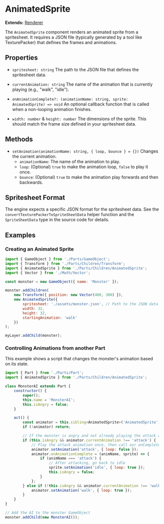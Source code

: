 # AnimatedSprite

**Extends:** [Renderer](./Renderer.md)

The `AnimatedSprite` component renders an animated sprite from a spritesheet. It requires a JSON file (typically generated by a tool like TexturePacker) that defines the frames and animations.

## Properties

-   `spritesheet: string`
    The path to the JSON file that defines the spritesheet data.

-   `currentAnimation: string`
    The name of the animation that is currently playing (e.g., "walk", "idle").

-   `onAnimationComplete?: (animationName: string, sprite: AnimatedSprite) => void`
    An optional callback function that is called when a non-looping animation finishes.

-   `width: number` & `height: number`
    The dimensions of the sprite. This should match the frame size defined in your spritesheet data.

## Methods

-   `setAnimation(animationName: string, { loop, bounce } = {})`
    Changes the current animation.
    -   `animationName`: The name of the animation to play.
    -   `loop`: (Optional) `true` to make the animation loop, `false` to play it once.
    -   `bounce`: (Optional) `true` to make the animation play forwards and then backwards.

## Spritesheet Format

The engine expects a specific JSON format for the spritesheet data. See the `convertTexturePackerToSpriteSheetData` helper function and the `SpriteSheetData` type in the source code for details.

## Examples

### Creating an Animated Sprite

```javascript
import { GameObject } from './Parts/GameObject';
import { Transform } from './Parts/Children/Transform';
import { AnimatedSprite } from './Parts/Children/AnimatedSprite';
import { Vector } from './Math/Vector';

const monster = new GameObject({ name: 'Monster' });

monster.addChildren(
    new Transform({ position: new Vector(400, 300) }),
    new AnimatedSprite({
        spritesheet: './assets/monster.json', // Path to the JSON data
        width: 32,
        height: 32,
        startingAnimation: 'walk'
    })
);

myLayer.addChild(monster);
```

### Controlling Animations from another Part

This example shows a script that changes the monster's animation based on its state.

```javascript
import { Part } from './Parts/Part';
import { AnimatedSprite } from './Parts/Children/AnimatedSprite';

class MonsterAI extends Part {
    constructor() {
        super();
        this.name = 'MonsterAI';
        this.isAngry = false;
    }

    act() {
        const animator = this.sibling<AnimatedSprite>('AnimatedSprite');
        if (!animator) return;

        // If the monster is angry and not already playing the attack animation...
        if (this.isAngry && animator.currentAnimation !== 'attack') {
            // Play the attack animation once, then call our onComplete function
            animator.setAnimation('attack', { loop: false });
            animator.onAnimationComplete = (animName, sprite) => {
                if (animName === 'attack') {
                    // After attacking, go back to idle
                    sprite.setAnimation('idle', { loop: true });
                    this.isAngry = false;
                }
            };
        } else if (!this.isAngry && animator.currentAnimation !== 'walk') {
            animator.setAnimation('walk', { loop: true });
        }
    }
}

// Add the AI to the monster GameObject
monster.addChild(new MonsterAI());
```
